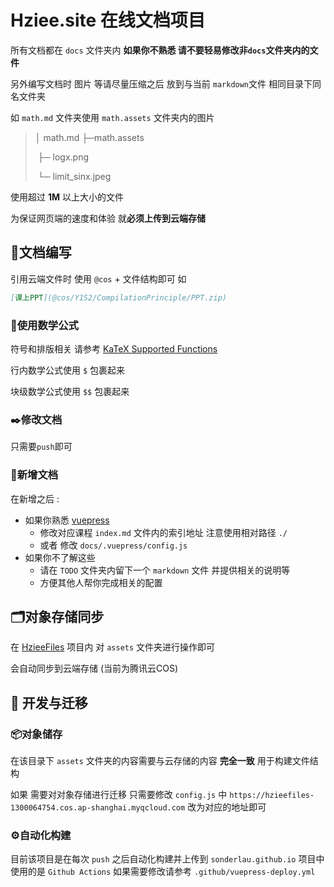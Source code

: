 # Hziee.site 在线文档项目

所有文档都在 `docs` 文件夹内 **如果你不熟悉 请不要轻易修改非`docs`文件夹内的文件** 

另外编写文档时 图片 等请尽量压缩之后 放到与当前 `markdown`文件 相同目录下同名文件夹

如 `math.md` 文件夹使用 `math.assets` 文件夹内的图片

> │ math.md
> ├─math.assets
>
> ​		├─ logx.png
>
> ​		└─ limit_sinx.jpeg

使用超过 **1M** 以上大小的文件 

为保证网页端的速度和体验 就**必须上传到云端存储** 



## 🧱文档编写

引用云端文件时 使用 `@cos` + 文件结构即可 如

```markdown
[课上PPT](@cos/Y1S2/CompilationPrinciple/PPT.zip)
```



### 📐使用数学公式

符号和排版相关 请参考 [KaTeX Supported Functions](https://katex.org/docs/supported.html)

行内数学公式使用 `$` 包裹起来

块级数学公式使用 `$$` 包裹起来



### ✒️修改文档

只需要`push`即可 



### 🎈新增文档

在新增之后 :

- 如果你熟悉 [vuepress](https://vuepress.vuejs.org/zh/guide/) 
  - 修改对应课程 `index.md` 文件内的索引地址 注意使用相对路径 `./`
  - 或者 修改 `docs/.vuepress/config.js`
- 如果你不了解这些
  -  请在 `TODO` 文件夹内留下一个 `markdown` 文件 并提供相关的说明等
  - 方便其他人帮你完成相关的配置



## 🗂对象存储同步

在 [HzieeFiles](https://github.com/sonderlau/HzieeFiles/) 项目内 对 `assets` 文件夹进行操作即可

会自动同步到云端存储 (当前为腾讯云COS)



## :construction: 开发与迁移

### 📦对象储存

在该目录下 `assets` 文件夹的内容需要与云存储的内容 **完全一致** 用于构建文件结构

如果 需要对对象存储进行迁移 只需要修改 `config.js` 中 `https://hzieefiles-1300064754.cos.ap-shanghai.myqcloud.com` 改为对应的地址即可

### ⚙️自动化构建

目前该项目是在每次 `push` 之后自动化构建并上传到 `sonderlau.github.io` 项目中
使用的是 `Github Actions` 如果需要修改请参考 `.github/vuepress-deploy.yml`
